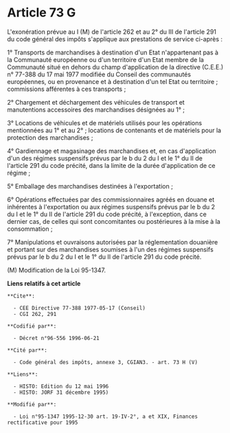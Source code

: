 # Article 73 G

L'exonération prévue au I (M) de l'article 262 et au 2° du III de l'article 291 du code général des impôts s'applique aux
prestations de service ci-après :

1° Transports de marchandises à destination d'un Etat n'appartenant pas à la Communauté européenne ou d'un territoire d'un
Etat membre de la Communauté situé en dehors du champ d'application de la directive (C.E.E.) n° 77-388 du 17 mai 1977
modifiée du Conseil des communautés européennes, ou en provenance et à destination d'un tel Etat ou territoire ; commissions
afférentes à ces transports ;

2° Chargement et déchargement des véhicules de transport et manutentions accessoires des marchandises désignées au 1° ;

3° Locations de véhicules et de matériels utilisés pour les opérations mentionnées au 1° et au 2° ; locations de contenants
et de matériels pour la protection des marchandises ;

4° Gardiennage et magasinage des marchandises et, en cas d'application d'un des régimes suspensifs prévus par le b du 2 du I
et le 1° du II de l'article 291 du code précité, dans la limite de la durée d'application de ce régime ;

5° Emballage des marchandises destinées à l'exportation ;

6° Opérations effectuées par des commissionnaires agréés en douane et inhérentes à l'exportation ou aux régimes suspensifs
prévus par le b du 2 du I et le 1° du II de l'article 291 du code précité, à l'exception, dans ce dernier cas, de celles qui
sont concomitantes ou postérieures à la mise à la consommation ;

7° Manipulations et ouvraisons autorisées par la réglementation douanière et portant sur des marchandises soumises à l'un des
régimes suspensifs prévus par le b du 2 du I et le 1° du II de l'article 291 du code précité.

(M) Modification de la Loi 95-1347.

**Liens relatifs à cet article**

	**Cite**:

	  - CEE Directive 77-388 1977-05-17 (Conseil)
	  - CGI 262, 291

	**Codifié par**:

	  - Décret n°96-556 1996-06-21

	**Cité par**:

	  - Code général des impôts, annexe 3, CGIAN3. - art. 73 H (V)

	**Liens**:

	  - HISTO: Edition du 12 mai 1996
	  - HISTO: JORF 31 décembre 1995)

	**Modifié par**:

	  - Loi n°95-1347 1995-12-30 art. 19-IV-2°, a et XIX, Finances rectificative pour 1995
